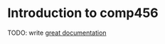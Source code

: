 # Introduction to comp456

TODO: write [great documentation](http://jacobian.org/writing/what-to-write/)
